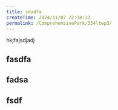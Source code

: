 ```yaml
---
title: sdadfa
createTime: 2024/11/07 22:38:12
permalink: /ComprehensivePark/334ltwp3/
---
```

hkjfajsdjadj

## fasdfa

## fadsa


##  fsdf 


